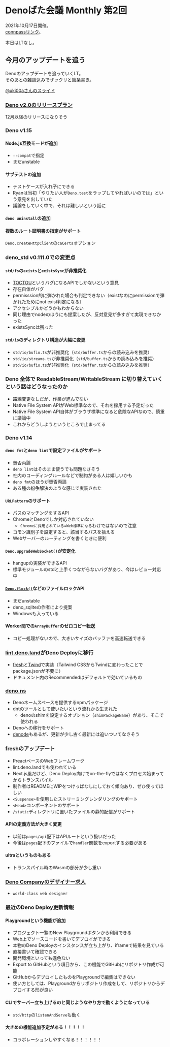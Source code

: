 # Denoばた会議 Monthly 第2回
2021年10月17日開催。  
[connpassリンク](https://deno-ja.connpass.com/event/225633/)。

本日はLTなし。

## 今月のアップデートを追う

Denoのアップデートを追っていくLT。  
そのあとの雑談込みでザックリと箇条書き。

[@uki00aさんのスライド](https://uki00a.github.io/slides/denobata-2021-10-17)

### [Deno v2.0のリリースプラン](https://github.com/denoland/deno/issues/12110)
12月以降のリリースになりそう

### Deno v1.15
#### Node.js互換モードが追加
- `--compat`で指定
- まだunstable

#### サブテストの追加
- テストケースが入れ子にできる
- Ryanは当初「やりたい人が`Deno.test`をラップしてやればいいのでは」という意見を出していた
- 議論をしていく中で、それは難しいという話に

#### `deno uninstall`の追加

#### 複数のルート証明書の指定がサポート
`Deno.createHttpClient`の`caCerts`オプション

### deno_std v0.111.0での変更点
#### `std/fs`の`exists`と`existsSync`が非推奨化
- [TOCTOU](https://ja.wikipedia.org/wiki/Time_of_check_to_time_of_use)というバグになるAPIでしかないという意見
- 存在自体がバグ
- permisssion的に弾かれた場合も判定できない（existなのにpermissionで弾かれたためにnot exist判定になる）
- アクセシブルかどうかもわからない
- 同じ理由でnodeのほうにも提案したが、反対意見が多すぎて実現できなかった
- existsSyncは残った

#### `std/io`のディレクトリ構造が大幅に変更
- `std/io/bufio.ts`が非推奨化（`std/buffer.ts`からの読み込みを推奨）
- `std/io/streams.ts`が非推奨化（`std/buffer.ts`からの読み込みを推奨）
- `std/io/bufio.ts`が非推奨化（`std/buffer.ts`からの読み込みを推奨）

### Deno 全体で ReadableStream/WritableStream に切り替えていくという話はどうなったのか
- 路線変更なしだが、作業が進んでない
- Native File System APIがWeb標準なので、それを採用する予定だった
- Native File System API自体がブラウザ標準になると危険なAPIなので、慎重に議論中
- これからどうしようというところで止まってる

### Deno v1.14
#### `deno fmt`と`deno lint`で設定ファイルがサポート
- 賛否両論
- `deno lint`はそのまま使うでも問題なさそう
- 社内のコーディングルールなどで制約がある人は嬉しいかも
- `deno fmt`のほうが賛否両論
- ある種の紛争解決のような感じで実装された

#### `URLPattern`のサポート
- パスのマッチングをするAPI
- ChromeとDenoでしか対応されていない
  - `Chromeに採用されている=Web標準になる`わけではないので注意
- コモン識別子を設定すると、該当するパスを拾える
- Webサーバーのルーティングを書くときに便利

#### `Deno.upgradeWebSocket()`が安定化
- hangupの実装ができるAPI
- 標準モジュールのstdと上手くつながらないバグがあり、今はレビュー対応中

#### [`Deno.flock()`](https://doc.deno.land/builtin/unstable#Deno.flock)などのファイルロックAPI
- まだunstable
- deno_sqliteの作者により提案
- Windowsも入っている

#### Worker間での`ArrayBuffer`のゼロコピー転送
- コピー処理がないので、大きいサイズのバッファを高速転送できる
### [lint.deno.land](https://lint.deno.land/)がDeno Deployに移行
- [fresh](https://github.com/lucacasonato/fresh)と[Twind](https://github.com/tw-in-js/twind)で実装（Tailwind CSSからTwindに変わったことでpackage.jsonが不要に）
- ドキュメント内のRecommendedはデフォルトで効いているもの

### [deno.ns](https://github.com/denoland/deno.ns)
- Denoネームスペースを提供するnpmパッケージ
- dntのツールとして使いたいという流れから生まれた
  - denoのshimを設定するオプション（`shimPackageName`）があり、そこで使われる
- Denoへの移行をサポート
- [denode](https://github.com/keroxp/denode)もあるが、更新が少し古く最新には追いついてなさそう

### freshのアップデート
- PreactベースのWebフレームワーク
- lint.deno.landでも使われている
- Next.js風だけど、Deno Deploy向けでon-the-flyではなくプロセス始まってからトランスパイル
- 制作者はREADMEにWIPをつけっぱなしにしておく傾向あり、ぜひ使ってほしい
- `<Suspense>`を使用したストリーミングレンダリングのサポート
- `<Head>`コンポーネントのサポート
- `/static`ディレクトリに置いたファイルの静的配信がサポート

#### APIの定義方法が大きく変更
- 以前は`pages/api`配下はAPIルートという扱いだった
- 今後は`pages`配下のファイルで`handler`関数をexportする必要がある
#### ultraというものもある
- トランスパイル時のWasmの部分が少し重い

### [Deno Companyのデザイナー求人](https://deno.com/jobs/designer/)
  - `world-class web designer`

### 最近のDeno Deploy更新情報
#### Playgroundという機能が追加
- プロジェクト一覧のNew Playgroundボタンから利用できる
- Web上でソースコードを書いてデプロイができる
- 本物のDeno Deployのインスタンスが立ち上がり、iframeで結果を見ている
- 直接書いて確認できる
- 開発環境といっても遜色ない
- Export to GitHubという項目から、この機能でGitHubにリポジトリ作成が可能
- GitHubからデプロイしたものをPlaygroundで編集はできない
- 使い方としては、Playgroundからリポジトリ作成をして、リポジトリからデプロイする形が良い

#### CLIでサーバー立ち上げるのと同じようなやり方で動くようになっている
- `std/http`の`listenAndServe`も動く

#### 大きめの機能追加予定がある！！！！！
- コラボレーションしやすくなる！！！！！！
